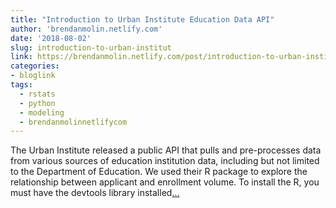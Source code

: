 ```yaml
---
title: "Introduction to Urban Institute Education Data API"
author: 'brendanmolin.netlify.com'
date: '2018-08-02'
slug: introduction-to-urban-institut
link: https://brendanmolin.netlify.com/post/introduction-to-urban-institute-education-data-api/
categories:
- bloglink
tags:
  - rstats
  - python
  - modeling
  - brendanmolinnetlifycom
---
```


The Urban Institute released a public API that pulls and pre-processes data from various sources of education institution data, including but not limited to the Department of Education. We used their R package to explore the relationship between applicant and enrollment volume. To install the R, you must have the devtools library installed[... <i class="fas fa-external-link-alt"></i>](https://brendanmolin.netlify.com/post/introduction-to-urban-institute-education-data-api/)

